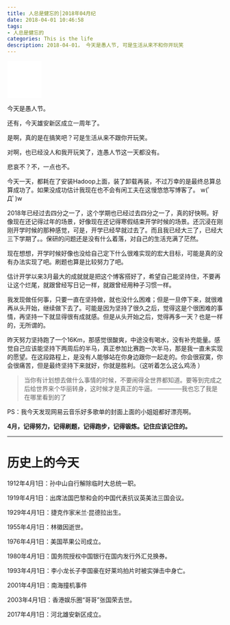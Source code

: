 ```yaml
---
title: 人总是健忘的│2018年04月纪
date: 2018-04-01 10:46:58
tags: 
- 人总是健忘的
categories: This is the life
description: 2018-04-01， 今天是愚人节, 可是生活从来不和你开玩笑
---
```


<iframe frameborder="yes" border="5" marginwidth="8" marginheight="0" width=80 height=86 src="//music.163.com/outchain/player?type=2&id=36117196&auto=0&height=66"></iframe>



今天是愚人节。

还有，今天雄安新区成立一周年了。

是啊，真的是在搞笑吧？可是生活从来不跟你开玩笑。

对啊，也已经没人和我开玩笑了，连愚人节这一天都没有。

悲哀不？不，一点也不。

今天一天，都耗在了安装Hadoop上面，装了卸载再装，不过万幸的是最终总算总算成功了。如果没成功估计我现在也不会有闲工夫在这慢悠悠写博客了。
w(ﾟДﾟ)w

2018年已经过去四分之一了，这个学期也已经过去四分之一了，真的好快啊。好像现在还记得过年的场景，好像现在还记得寒假结束开学时候的场景。还沉浸在刚刚开学时候的那种感觉，可是，开学已经早就过去了。而且我已经大三了，已经大三下学期了。。保研的问题还是没有什么着落，对自己的生活充满了茫然。

现在想想，开学时候好像也没给自己定下什么很难实现的宏大目标，可能是真的没有办法实现了吧。刷题也算是比较努力了吧。

估计开学以来3月最大的成就就是把这个博客搭好了，希望自己能坚持住，不要再让这个烂尾，就跟曾经写日记一样，就跟曾经用种子习惯一样。

我发现做任何事，只要一直在坚持做，就也没什么困难；但是一旦停下来，就很难再从头开始，继续做下去了。可能是因为坚持了很久之后，觉得这是个很困难的事情，再坚持一下就显得很有成就感。但是从头开始之后，觉得再多一天？也是一样的，无所谓的。

昨天努力坚持跑了一个16Km，那感觉很酸爽，中途没有喝水，没有补充能量。感觉自己应该能坚持下两周后的半马，真正参加比赛跑一次半马，那是我一直未实现的愿望。在这段路程上，是没有人能够站在你身边跟你一起走的。你会很寂寞，你会很痛苦，但是最终坚持下来就好，你就是胜利。（这听着怎么这么鸡汤 ）


> 当你有计划想去做什么事情的时候，不要闹得全世界都知道。要等到完成之后给世界来个华丽转身，这时候才是真正的牛逼。                                     ————我也忘了我是在哪里看到的了


PS：我今天发现网易云音乐好多歌单的封面上面的小姐姐都好漂亮啊。

**4月，记得努力，记得刷题，记得跑步，记得锻炼。记住应该记住的。**

--------

# 历史上的今天

1912年4月1日：孙中山自行解除临时大总统一职。

1919年4月1日：出席法国巴黎和会的中国代表抗议英美法三国会议。

1929年4月1日：捷克作家米兰·昆德拉出生。

1955年4月1日：林徽因逝世。

1976年4月1日：美国苹果公司成立。

1980年4月1日：国务院授权中国银行在国内发行外汇兑换券。

1993年4月1日：李小龙长子李国豪在好莱坞拍片时被实弹击中身亡。

2001年4月1日：南海撞机事件

2003年4月1日：香港娱乐圈“哥哥”张国荣去世。

2017年4月1日：河北雄安新区成立。



